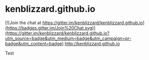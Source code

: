 # kenblizzard.github.io

[![Join the chat at https://gitter.im/kenblizzard/kenblizzard.github.io](https://badges.gitter.im/Join%20Chat.svg)](https://gitter.im/kenblizzard/kenblizzard.github.io?utm_source=badge&utm_medium=badge&utm_campaign=pr-badge&utm_content=badge)
http://kenblizzard.github.io

Test